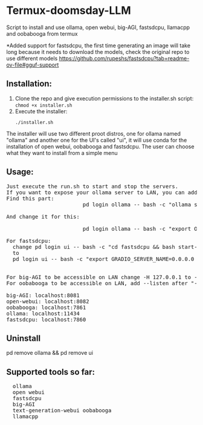 # Termux-doomsday-LLM
Script to install and use ollama, open webui, big-AGI, fastsdcpu, llamacpp and oobabooga from termux

*Added support for fastsdcpu, the first time generating an image will take long because it needs to download the models, check the original repo to use different models https://github.com/rupeshs/fastsdcpu?tab=readme-ov-file#gguf-support

## Installation:
  1.  Clone the repo and give execution permissions to the installer.sh script:
     ```
     chmod +x installer.sh
     ```
  2. Execute the installer:
     ```
     ./installer.sh
     ```

  The installer will use two different proot distros, one for ollama named "ollama" and another one for the UI's called "ui", it will use conda for the installation of open webui, oobabooga and fastsdcpu.
  The user can choose what they want to install from a simple menu

## Usage:
<pre>
Just execute the run.sh to start and stop the servers.
If you want to expose your ollama server to LAN, you can add export OLLAMA_HOST=0.0.0.0 in the run.sh script.
Find this part:
                        pd login ollama -- bash -c "ollama serve" &

And change it for this:

                        pd login ollama -- bash -c "export OLLAMA_HOST=0.0.0.0 && ollama serve" &

For fastsdcpu:
  change pd login ui -- bash -c "cd fastsdcpu && bash start-webui.sh" &
  to
  pd login ui -- bash -c "export GRADIO_SERVER_NAME=0.0.0.0 && cd fastsdcpu && bash start-webui.sh" &
                       

For big-AGI to be accessible on LAN change -H 127.0.0.1 to -H 0.0.0.0
For oobabooga to be accessible on LAN, add --listen after "--listen-port 7861"
  
big-AGI: localhost:8081
open-webui: localhost:8082
oobabooga: localhost:7861
ollama: localhost:11434
fastsdcpu: localhost:7860
</pre>
## Uninstall
pd remove ollama && pd remove ui

## Supported tools so far:
<pre>
  ollama
  open webui
  fastsdcpu
  big-AGI
  text-generation-webui oobabooga
  llamacpp
</pre>
